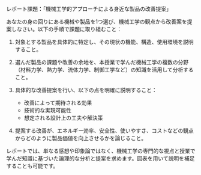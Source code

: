レポート課題：「機械工学的アプローチによる身近な製品の改善提案」

あなたの身の回りにある機械や製品を1つ選び、機械工学の観点から改善案を提案しなさい。以下の手順で課題に取り組むこと：

1. 対象とする製品を具体的に特定し、その現状の機能、構造、使用環境を説明すること。

2. 選んだ製品の課題や改善の余地を、本授業で学んだ機械工学の複数の分野（材料力学、熱力学、流体力学、制御工学など）の知識を活用して分析すること。

3. 具体的な改善提案を行い、以下の点を明確に説明すること：
   - 改善によって期待される効果
   - 技術的な実現可能性
   - 想定される設計上の工夫や解決策

4. 提案する改善が、エネルギー効率、安全性、使いやすさ、コストなどの観点からどのように製品価値を向上させるかを論じること。

レポートでは、単なる感想や印象論ではなく、機械工学の専門的な視点と授業で学んだ知識に基づいた論理的な分析と提案を求めます。図表を用いて説明を補足することも可能です。